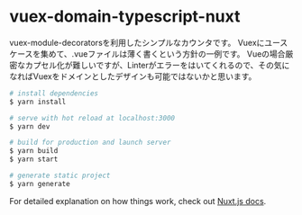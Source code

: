 # vuex-domain-typescript-nuxt
vuex-module-decoratorsを利用したシンプルなカウンタです。
Vuexにユースケースを集めて、.vueファイルは薄く書くという方針の一例です。
Vueの場合厳密なカプセル化が難しいですが、Linterがエラーをはいてくれるので、その気になればVuexをドメインとしたデザインも可能ではないかと思います。



``` bash
# install dependencies
$ yarn install

# serve with hot reload at localhost:3000
$ yarn dev

# build for production and launch server
$ yarn build
$ yarn start

# generate static project
$ yarn generate
```

For detailed explanation on how things work, check out [Nuxt.js docs](https://nuxtjs.org).
